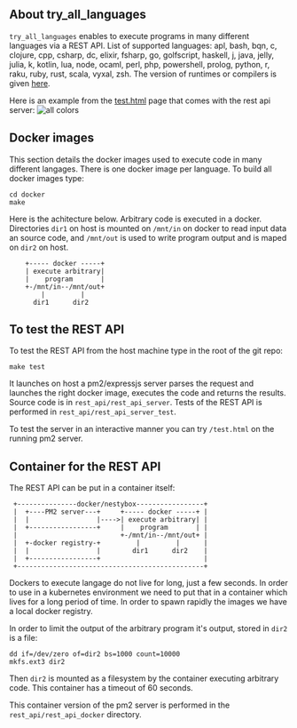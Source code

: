 
## About try_all_languages

```try_all_languages``` enables to execute programs in many different languages via a REST API. List of supported languages: apl, bash, bqn, c, clojure, cpp, csharp, dc, elixir, fsharp, go, golfscript, haskell, j, java, jelly, julia, k, kotlin, lua, node, ocaml, perl, php, powershell, prolog, python, r, raku, ruby, rust, scala, vyxal, zsh. The version of runtimes or compilers is given [here](docker/version.json).


Here is an example from the [test.html](rest_api/rest_api_server/public/test.html) page that comes with the rest api server:
![all colors](https://github.com/fderepas/try_all_languages/blob/main/test.png?raw=true)

## Docker images

This section details the docker images used to execute code in many different langages. There is one docker image per language. To build all docker images type:

```
cd docker
make
```

Here is the achitecture below. Arbitrary code is executed in a docker. Directories ```dir1``` on host is mounted on ```/mnt/in``` on docker to read input data an source code,
and ```/mnt/out``` is used to write program output and is maped on ```dir2``` on host.

```
    +----- docker -----+
    | execute arbitrary|
    |    program       |
    +-/mnt/in--/mnt/out+
        |         |
      dir1      dir2   
```

## To test the REST API

To test the REST API from the host machine type in the root of the git repo:
```
make test
```

It launches on host a pm2/expressjs server parses the request and launches the right docker image, executes the code and returns the results. Source code is in ```rest_api/rest_api_server```. Tests of the REST API is performed in ```rest_api/rest_api_server_test```.

To test the server in an interactive manner you can try ```/test.html``` on the running pm2 server.

## Container for the REST API

The REST API can be put in a container itself:

```
 +---------------docker/nestybox-----------------+
 |  +----PM2 server---+     +----- docker -----+ |
 |  |                 |---->| execute arbitrary| |
 |  +-----------------+     |    program       | |
 |                          +-/mnt/in--/mnt/out+ |
 |  +-docker registry-+         |         |      |
 |  |                 |        dir1      dir2    |
 |  +-----------------+                          |
 +-----------------------------------------------+
```
Dockers to execute langage do not live for long, just a few seconds.
In order to use in a kubernetes environment we need to put that in a container which lives
for a long period of time. In order to spawn rapidly the images we have a local docker registry.

In order to limit the output of the arbitrary program it's output, stored in ```dir2``` is a file:
```
dd if=/dev/zero of=dir2 bs=1000 count=10000
mkfs.ext3 dir2
```
Then ```dir2``` is mounted as a filesystem by the container executing arbitrary code.
This container has a timeout of 60 seconds.

This container version of the pm2 server is performed in the ```rest_api/rest_api_docker``` directory.
